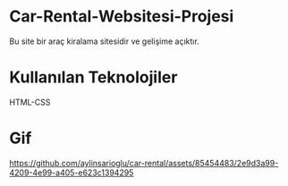 # Car-Rental-Websitesi-Projesi

Bu site bir araç kiralama sitesidir ve gelişime açıktır.


# Kullanılan Teknolojiler

HTML-CSS


# Gif



https://github.com/aylinsarioglu/car-rental/assets/85454483/2e9d3a99-4209-4e99-a405-e623c1394295

